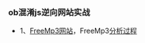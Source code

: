 ### ob混淆js逆向网站实战
- 1、[FreeMp3网站](http://tool.liumingye.cn/music/?page=searchPage)，FreeMp3[分析过程](https://github.com/Shirmay1/Python3SpiderCase/blob/master/JS%E9%80%86%E5%90%91%E4%B9%8Bob%E6%B7%B7%E6%B7%86/FreeMp3/FreeMp3%E9%80%86%E5%90%91%E5%88%86%E6%9E%90%E8%BF%87%E7%A8%8B.md)
